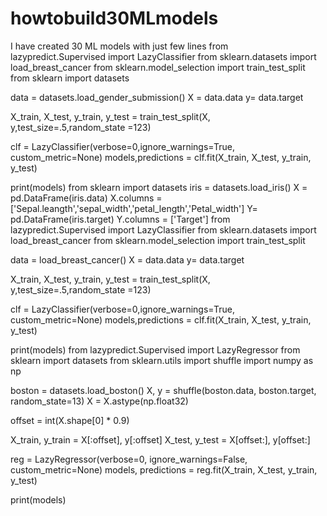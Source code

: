 # howtobuild30MLmodels
I have created 30 ML models with just few lines
from lazypredict.Supervised import LazyClassifier
from sklearn.datasets import load_breast_cancer
from sklearn.model_selection import train_test_split
from sklearn import datasets

data = datasets.load_gender_submission()
X = data.data
y= data.target

X_train, X_test, y_train, y_test = train_test_split(X, y,test_size=.5,random_state =123)

clf = LazyClassifier(verbose=0,ignore_warnings=True, custom_metric=None)
models,predictions = clf.fit(X_train, X_test, y_train, y_test)

print(models)
from sklearn import datasets
iris = datasets.load_iris()
X = pd.DataFrame(iris.data)
X.columns = ['Sepal.leangth','sepal_width','petal_length','Petal_width']
Y= pd.DataFrame(iris.target)
Y.columns = ['Target']
from lazypredict.Supervised import LazyClassifier
from sklearn.datasets import load_breast_cancer
from sklearn.model_selection import train_test_split

data = load_breast_cancer()
X = data.data
y= data.target

X_train, X_test, y_train, y_test = train_test_split(X, y,test_size=.5,random_state =123)

clf = LazyClassifier(verbose=0,ignore_warnings=True, custom_metric=None)
models,predictions = clf.fit(X_train, X_test, y_train, y_test)

print(models)
from lazypredict.Supervised import LazyRegressor
from sklearn import datasets
from sklearn.utils import shuffle
import numpy as np

boston = datasets.load_boston()
X, y = shuffle(boston.data, boston.target, random_state=13)
X = X.astype(np.float32)

offset = int(X.shape[0] * 0.9)

X_train, y_train = X[:offset], y[:offset]
X_test, y_test = X[offset:], y[offset:]

reg = LazyRegressor(verbose=0, ignore_warnings=False, custom_metric=None)
models, predictions = reg.fit(X_train, X_test, y_train, y_test)

print(models)
